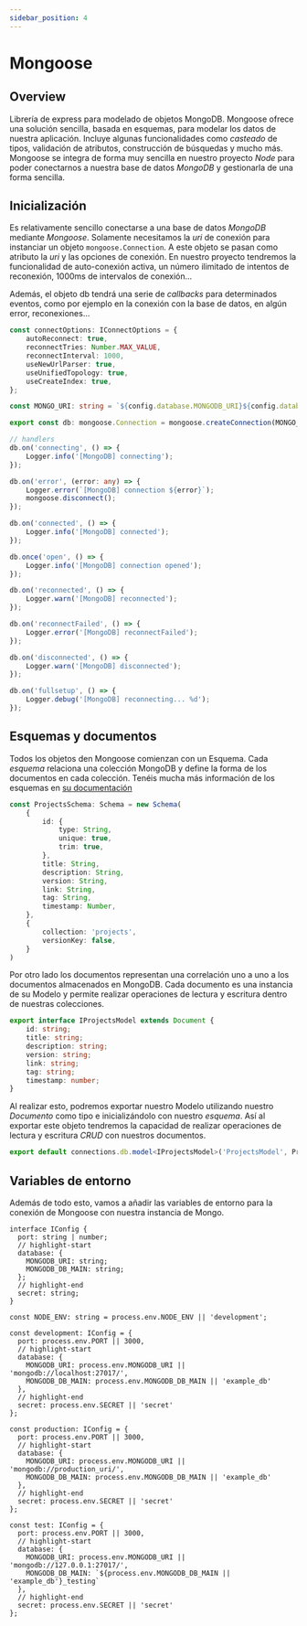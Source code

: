 ```yaml
---
sidebar_position: 4
---
```


# Mongoose

## Overview

Librería de express para modelado de objetos MongoDB. Mongoose ofrece una solución sencilla, basada en esquemas, para modelar los datos de nuestra aplicación. Incluye algunas funcionalidades como *casteado* de tipos, validación de atributos, construcción de búsquedas y mucho más. Mongoose se integra de forma muy sencilla en nuestro proyecto *Node* para poder conectarnos a nuestra base de datos *MongoDB* y gestionarla de una forma sencilla.

## Inicialización

Es relativamente sencillo conectarse a una base de datos *MongoDB* mediante *Mongoose*. Solamente necesitamos la *uri* de conexión para instanciar un objeto `mongoose.Connection`. A este objeto se pasan como atributo la *uri* y las opciones de conexión. En nuestro proyecto tendremos la funcionalidad de auto-conexión activa, un número ilimitado de intentos de reconexión, 1000ms de intervalos de conexión...

Además, el objeto db tendrá una serie de *callbacks* para determinados eventos, como por ejemplo en la conexión con la base de datos, en algún error, reconexiones...

```ts title="backend/src/config/connection/connection.ts"
const connectOptions: IConnectOptions = {
    autoReconnect: true,
    reconnectTries: Number.MAX_VALUE,
    reconnectInterval: 1000,
    useNewUrlParser: true,
    useUnifiedTopology: true,
    useCreateIndex: true,
};

const MONGO_URI: string = `${config.database.MONGODB_URI}${config.database.MONGODB_DB_MAIN}`;

export const db: mongoose.Connection = mongoose.createConnection(MONGO_URI, connectOptions);

// handlers
db.on('connecting', () => {
    Logger.info('[MongoDB] connecting');
});

db.on('error', (error: any) => {
    Logger.error(`[MongoDB] connection ${error}`);
    mongoose.disconnect();
});

db.on('connected', () => {
    Logger.info('[MongoDB] connected');
});

db.once('open', () => {
    Logger.info('[MongoDB] connection opened');
});

db.on('reconnected', () => {
    Logger.warn('[MongoDB] reconnected');
});

db.on('reconnectFailed', () => {
    Logger.error('[MongoDB] reconnectFailed');
});

db.on('disconnected', () => {
    Logger.warn('[MongoDB] disconnected');
});

db.on('fullsetup', () => {
    Logger.debug('[MongoDB] reconnecting... %d');
});
```

## Esquemas y documentos

Todos los objetos den Mongoose comienzan con un Esquema. Cada *esquema* relaciona una colección MongoDB y define la forma de los documentos en cada colección. Tenéis mucha más información de los esquemas en [su documentación](https://mongoosejs.com/docs/guide.html)

```ts title="backend/src/components/Projects/model.ts"
const ProjectsSchema: Schema = new Schema(
    {
        id: {
            type: String,
            unique: true,
            trim: true,
        },
        title: String,
        description: String,
        version: String,
        link: String,
        tag: String,
        timestamp: Number,
    },
    {
        collection: 'projects',
        versionKey: false,
    }
)
```

Por otro lado los documentos representan una correlación uno a uno a los documentos almacenados en MongoDB. Cada documento es una instancia de su Modelo y permite realizar operaciones de lectura y escritura dentro de nuestras colecciones.

```ts title="backend/src/components/Projects/model.ts"
export interface IProjectsModel extends Document {
    id: string;
    title: string;
    description: string;
    version: string;
    link: string;
    tag: string;
    timestamp: number;
}
```

Al realizar esto, podremos exportar nuestro Modelo utilizando nuestro *Documento* como tipo e inicializándolo con nuestro *esquema*. Así al exportar este objeto tendremos la capacidad de realizar operaciones de lectura y escritura *CRUD* con nuestros documentos.

```ts title="backend/src/components/Projects/model.ts"
export default connections.db.model<IProjectsModel>('ProjectsModel', ProjectsSchema);
```

## Variables de entorno

Además de todo esto, vamos a añadir las variables de entorno para la conexión de Mongoose con nuestra instancia de Mongo.

```tsx title="api/src/config/env/index.tsx
interface IConfig {
  port: string | number;
  // highlight-start
  database: {
    MONGODB_URI: string;
    MONGODB_DB_MAIN: string;
  };
  // highlight-end
  secret: string;
}

const NODE_ENV: string = process.env.NODE_ENV || 'development';

const development: IConfig = {
  port: process.env.PORT || 3000,
  // highlight-start
  database: {
    MONGODB_URI: process.env.MONGODB_URI || 'mongodb://localhost:27017/',
    MONGODB_DB_MAIN: process.env.MONGODB_DB_MAIN || 'example_db'
  },
  // highlight-end
  secret: process.env.SECRET || 'secret'
};

const production: IConfig = {
  port: process.env.PORT || 3000,
  // highlight-start
  database: {
    MONGODB_URI: process.env.MONGODB_URI || 'mongodb://production_uri/',
    MONGODB_DB_MAIN: process.env.MONGODB_DB_MAIN || 'example_db'
  },
  // highlight-end
  secret: process.env.SECRET || 'secret'
};

const test: IConfig = {
  port: process.env.PORT || 3000,
  // highlight-start
  database: {
    MONGODB_URI: process.env.MONGODB_URI || 'mongodb://127.0.0.1:27017/',
    MONGODB_DB_MAIN: `${process.env.MONGODB_DB_MAIN || 'example_db'}_testing`
  },
  // highlight-end
  secret: process.env.SECRET || 'secret'
};
```

